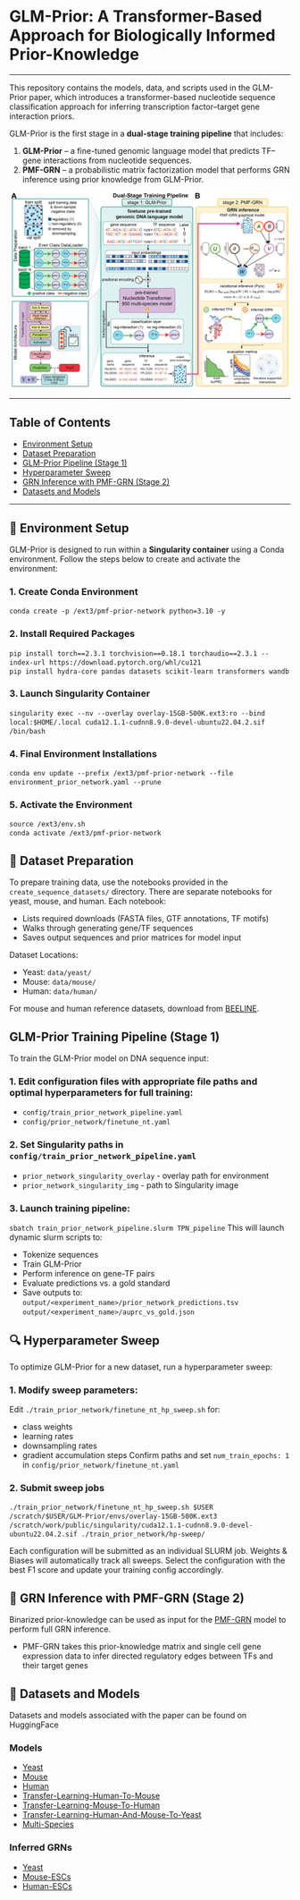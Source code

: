 # GLM-Prior: A Transformer-Based Approach for Biologically Informed Prior-Knowledge
-----------

This repository contains the models, data, and scripts used in the GLM-Prior paper, which introduces a transformer-based nucleotide sequence classification approach for inferring transcription factor–target gene interaction priors.

GLM-Prior is the first stage in a **dual-stage training pipeline** that includes:

1. **GLM-Prior** – a fine-tuned genomic language model that predicts TF–gene interactions from nucleotide sequences.
2. **PMF-GRN** – a probabilistic matrix factorization model that performs GRN inference using prior knowledge from GLM-Prior.


![GLM-Prior](dual-stage-schematic.png)

---

## Table of Contents
- [Environment Setup](#environment-setup)
- [Dataset Preparation](#dataset-preparation)
- [GLM-Prior Pipeline (Stage 1)](#glm-prior-pipeline-stage-1)
- [Hyperparameter Sweep](#hyperparameter-sweep)
- [GRN Inference with PMF-GRN (Stage 2)](#grn-inference-with-pmf-grn-stage-2)
- [Datasets and Models](#datasets-and-models)

---

## 🌳 Environment Setup
GLM-Prior is designed to run within a **Singularity container** using a Conda environment. Follow the steps below to create and activate the environment:

### 1. Create Conda Environment
```
conda create -p /ext3/pmf-prior-network python=3.10 -y
```

### 2. Install Required Packages
```
pip install torch==2.3.1 torchvision==0.18.1 torchaudio==2.3.1 --index-url https://download.pytorch.org/whl/cu121
pip install hydra-core pandas datasets scikit-learn transformers wandb
```

### 3. Launch Singularity Container
```
singularity exec --nv --overlay overlay-15GB-500K.ext3:ro --bind local:$HOME/.local cuda12.1.1-cudnn8.9.0-devel-ubuntu22.04.2.sif /bin/bash
```

### 4. Final Environment Installations
```
conda env update --prefix /ext3/pmf-prior-network --file environment_prior_network.yaml --prune
```

### 5. Activate the Environment
```
source /ext3/env.sh
conda activate /ext3/pmf-prior-network
```

## 🧬 Dataset Preparation
To prepare training data, use the notebooks provided in the `create_sequence_datasets/` directory. There are separate notebooks for yeast, mouse, and human.
Each notebook:
- Lists required downloads (FASTA files, GTF annotations, TF motifs)
- Walks through generating gene/TF sequences
- Saves output sequences and prior matrices for model input

Dataset Locations:
- Yeast: `data/yeast/`
- Mouse: `data/mouse/`
- Human: `data/human/`

For mouse and human reference datasets, download from [BEELINE](https://zenodo.org/records/3701939).

## GLM-Prior Training Pipeline (Stage 1)
To train the GLM-Prior model on DNA sequence input:
### 1. Edit configuration files with appropriate file paths and optimal hyperparameters for full training:
- `config/train_prior_network_pipeline.yaml`
- `config/prior_network/finetune_nt.yaml`
### 2. Set Singularity paths in `config/train_prior_network_pipeline.yaml`
- `prior_network_singularity_overlay` - overlay path for environment
- `prior_network_singularity_img` - path to Singularity image
### 3. Launch training pipeline:
`sbatch train_prior_network_pipeline.slurm TPN_pipeline`
This will launch dynamic slurm scripts to:
- Tokenize sequences
- Train GLM-Prior
- Perform inference on gene-TF pairs
- Evaluate predictions vs. a gold standard
- Save outputs to:
`output/<experiment_name>/prior_network_predictions.tsv`
`output/<experiment_name>/auprc_vs_gold.json`

## 🔍 Hyperparameter Sweep
To optimize GLM-Prior for a new dataset, run a hyperparameter sweep:
### 1. Modify sweep parameters:
Edit `./train_prior_network/finetune_nt_hp_sweep.sh` for:
- class weights
- learning rates
- downsampling rates
- gradient accumulation steps
Confirm paths and set `num_train_epochs: 1` in `config/prior_network/finetune_nt.yaml`

### 2. Submit sweep jobs
```
./train_prior_network/finetune_nt_hp_sweep.sh $USER /scratch/$USER/GLM-Prior/envs/overlay-15GB-500K.ext3 /scratch/work/public/singularity/cuda12.1.1-cudnn8.9.0-devel-ubuntu22.04.2.sif ./train_prior_network/hp-sweep/
```
Each configuration will be submitted as an individual SLURM job. Weights & Biases will automatically track all sweeps. Select the configuration with the best F1 score and update your training config accordingly.

## 🧠 GRN Inference with PMF-GRN (Stage 2)
Binarized prior-knowledge can be used as input for the [PMF-GRN](https://github.com/nyu-dl/pmf-grn) model to perform full GRN inference.
- PMF-GRN takes this prior-knowledge matrix and single cell gene expression data to infer directed regulatory edges between TFs and their target genes 

## 🧬 Datasets and Models
Datasets and models associated with the paper can be found on HuggingFace

### Models
- [Yeast](https://huggingface.co/cskokgibbs/yeast-best-model)
- [Mouse](https://huggingface.co/cskokgibbs/BEELINE-mouse)
- [Human](https://huggingface.co/cskokgibbs/BEELINE-human)
- [Transfer-Learning-Human-To-Mouse](https://huggingface.co/cskokgibbs/Transfer-Learning-Human-To-Mouse)
- [Transfer-Learning-Mouse-To-Human](https://huggingface.co/cskokgibbs/Transfer-Learning-Mouse-To-Human)
- [Transfer-Learning-Human-And-Mouse-To-Yeast](https://huggingface.co/cskokgibbs/Transfer-Learning-Human-And-Mouse-To-Yeast)
- [Multi-Species](https://huggingface.co/cskokgibbs/Multi-Species)

### Inferred GRNs
- [Yeast](https://huggingface.co/datasets/cskokgibbs/yeast-GRNs)
- [Mouse-ESCs](https://huggingface.co/datasets/cskokgibbs/mESC-GRNs)
- [Human-ESCs](https://huggingface.co/datasets/cskokgibbs/hESC-GRNs)